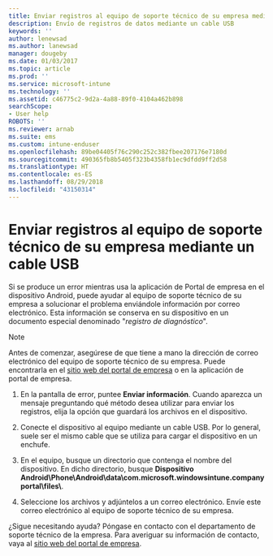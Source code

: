 ```yaml
---
title: Enviar registros al equipo de soporte técnico de su empresa mediante un cable USB | Microsoft Docs
description: Envío de registros de datos mediante un cable USB
keywords: ''
author: lenewsad
ms.author: lanewsad
manager: dougeby
ms.date: 01/03/2017
ms.topic: article
ms.prod: ''
ms.service: microsoft-intune
ms.technology: ''
ms.assetid: c46775c2-9d2a-4a88-89f0-4104a462b898
searchScope:
- User help
ROBOTS: ''
ms.reviewer: arnab
ms.suite: ems
ms.custom: intune-enduser
ms.openlocfilehash: 89be04405f76c290c252c382fbee207176e7180d
ms.sourcegitcommit: 490365fb8b5405f323b4358fb1ec9dfdd9ff2d58
ms.translationtype: HT
ms.contentlocale: es-ES
ms.lasthandoff: 08/29/2018
ms.locfileid: "43150314"
---
```

# <a name="send-logs-to-your-company-support-using-a-usb-cable"></a>Enviar registros al equipo de soporte técnico de su empresa mediante un cable USB

Si se produce un error mientras usa la aplicación de Portal de empresa en el dispositivo Android, puede ayudar al equipo de soporte técnico de su empresa a solucionar el problema enviándole información por correo electrónico. Esta información se conserva en su dispositivo en un documento especial denominado "_registro de diagnóstico_".

> [!Note]
> Antes de comenzar, asegúrese de que tiene a mano la dirección de correo electrónico del equipo de soporte técnico de su empresa. Puede encontrarla en el [sitio web del portal de empresa](https://go.microsoft.com/fwlink/?linkid=2010980) o en la aplicación de portal de empresa.

1. En la pantalla de error, puntee **Enviar información**. Cuando aparezca un mensaje preguntando qué método desea utilizar para enviar los registros, elija la opción que guardará los archivos en el dispositivo.

2. Conecte el dispositivo al equipo mediante un cable USB. Por lo general, suele ser el mismo cable que se utiliza para cargar el dispositivo en un enchufe.

3. En el equipo, busque un directorio que contenga el nombre del dispositivo. En dicho directorio, busque <strong>Dispositivo Android\Phone\Android\data\com.microsoft.windowsintune.companyportal\files\\</strong>.

4. Seleccione los archivos y adjúntelos a un correo electrónico. Envíe este correo electrónico al equipo de soporte técnico de su empresa.

¿Sigue necesitando ayuda? Póngase en contacto con el departamento de soporte técnico de la empresa. Para averiguar su información de contacto, vaya al [sitio web del portal de empresa](https://go.microsoft.com/fwlink/?linkid=2010980).
